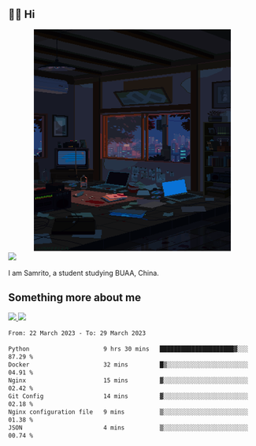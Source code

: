 ## 👋🏻 Hi

<div align="center">
<img alt="GIF" src="https://github.com/xiangsam/xiangsam/blob/271390e4ab50820a4594e3cb94b7ffaa6293de72/0_0EUAvTumWsRa2k6F.gif" width=400 height=450/>
</div>

<a href="https://github.com/xiangsam">
  <img src="https://komarev.com/ghpvc/?username=xiangsam&style=flat-square" />
</a>

I am Samrito, a student studying BUAA, China.


## Something more about me
<a href="https://github.com/xiangsam">
  <img src="https://github-readme-stats.vercel.app/api?username=xiangsam&show_icons=true&hide_border=true" />
</a>


<a href="https://github.com/xiangsam">
  <img src="https://github-readme-stats.vercel.app/api/top-langs/?username=xiangsam&layout=compact" />
</a>

<!--START_SECTION:waka-->

```text
From: 22 March 2023 - To: 29 March 2023

Python                     9 hrs 30 mins   █████████████████████▓░░░   87.29 %
Docker                     32 mins         █▒░░░░░░░░░░░░░░░░░░░░░░░   04.91 %
Nginx                      15 mins         ▓░░░░░░░░░░░░░░░░░░░░░░░░   02.42 %
Git Config                 14 mins         ▓░░░░░░░░░░░░░░░░░░░░░░░░   02.18 %
Nginx configuration file   9 mins          ▒░░░░░░░░░░░░░░░░░░░░░░░░   01.38 %
JSON                       4 mins          ▒░░░░░░░░░░░░░░░░░░░░░░░░   00.74 %
```

<!--END_SECTION:waka-->

<!---
xiangsam/xiangsam is a ✨ special ✨ repository because its `README.md` (this file) appears on your GitHub profile.
You can click the Preview link to take a look at your changes.
--->
